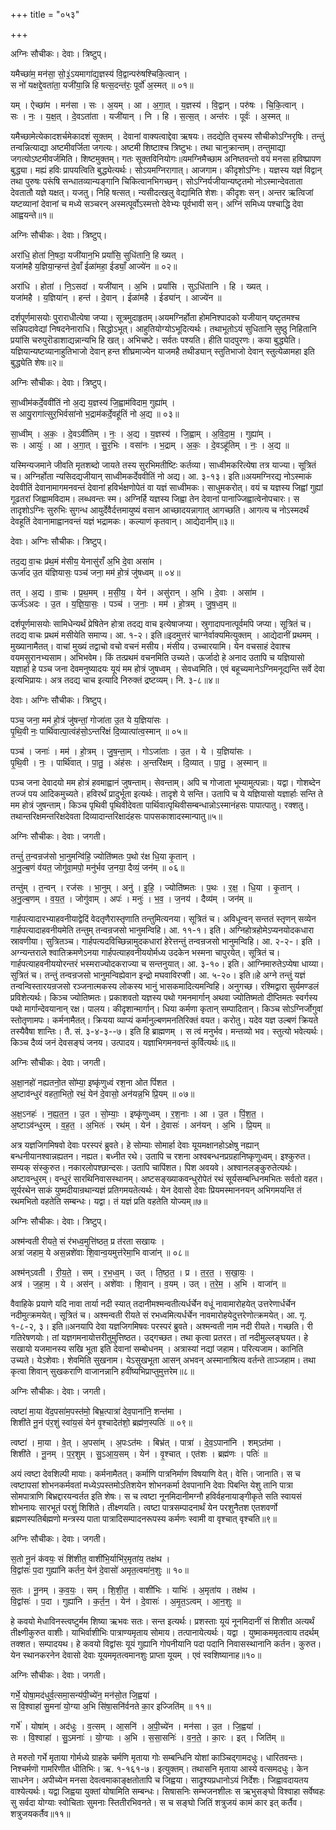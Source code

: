 +++
title = "०५३"

+++


अग्निः सौचीकः। देवाः। त्रिष्टुप्।

यमैच्छा॑म॒ मन॑सा॒ सो॒३॒॑ऽयमागा॑द्य॒ज्ञस्य॑ वि॒द्वान्परु॑षश्चिकि॒त्वान् ।  
स नो॑ यक्षद्दे॒वता॑ता॒ यजी॑या॒न्नि हि षत्स॒दन्त॑रः॒ पूर्वो॑ अ॒स्मत् ॥ ०१॥

यम् । ऐच्छा॑म । मन॑सा । सः । अ॒यम् । आ । अ॒गा॒त् । य॒ज्ञस्य॑ । वि॒द्वान् । परु॑षः । चि॒कि॒त्वान् ।  
सः । नः॒ । य॒क्ष॒त् । दे॒वऽता॑ता । यजी॑यान् । नि । हि । स॒त्स॒त् । अन्त॑रः । पूर्वः॑ । अ॒स्मत् ॥

यमैच्छामेत्येकादशर्चमेकादशं सूक्तम् । देवानां वाक्यत्वाद्देवा ऋषयः। तदद्येति तृचस्य सौचीकोऽग्निरृषिः। तन्तुं तन्वन्नित्याद्या अष्टमीवर्जिता जगत्यः। अष्टमी शिष्टाश्च त्रिष्टुभः। तथा चानुक्रान्तम्। तन्तुमाद्या जगत्योऽष्टमीवर्जमिति। शिष्टमुक्तम्। गतः सूक्तविनियोगः॥यमग्निमैच्छाम अनिष्तवन्तो वयं मनसा हविष्प्रापण बुद्ध्या। मह्यं हविः प्रापयत्विति बुद्ध्येत्यर्थः। सोऽयमग्निरागात्। आजगाम। कीदृशोऽग्निः। यज्ञस्य यज्ञं विद्वान् तथा पुरुषः परूंषि सन्धातव्यान्यङ्गानि चिकित्वानभिगच्छन्। सोऽग्निर्यजीयान्यष्टृतमो नोऽस्मान्देवताता देवतातौ यज्ञे यक्षत्। यजतु। निहि षत्सत्। न्यसीदत्खलु वेद्यामिति शेशः। कीदृशः सन्। अन्तर ऋत्विजां यष्टव्यानां देवानां च मध्ये सञ्चरन् अस्मत्पूर्वोऽस्मत्तो देवेभ्यः पूर्वभावी सन्। अग्निं समिध्य पश्चाद्धि देवा आह्वयन्ते॥१॥

अग्निः सौचीकः। देवाः। त्रिष्टुप्।

अरा॑धि॒ होता॑ नि॒षदा॒ यजी॑यान॒भि प्रयां॑सि॒ सुधि॑तानि॒ हि ख्यत् ।  
यजा॑महै य॒ज्ञिया॒न्हन्त॑ दे॒वाँ ईळा॑महा॒ ईड्याँ॒ आज्ये॑न ॥ ०२॥

अरा॑धि । होता॑ । नि॒ऽसदा॑ । यजी॑यान् । अ॒भि । प्रयां॑सि । सुऽधि॑तानि । हि । ख्यत् ।  
यजा॑महै । य॒ज्ञिया॑न् । हन्त॑ । दे॒वान् । ईळा॑महै । ईड्या॑न् । आज्ये॑न ॥

दर्शपूर्णमासयोः पुराराधीत्येषा जप्या। सूत्रमुदाहृतम्।अयमग्निर्होता होमनिश्पादको यजीयान् यष्टृतमश्च सन्निपदावेद्यां निषदनेनाराधि। सिद्धोऽभूत्। आहुतियोग्योऽभूदित्यर्थः। तथाभूतोऽयं सुधितानि सुष्ठु निहितानि प्रयांसि चरुपुरॊडाशाद्यन्नान्यभि हि खत्। अभिचष्टे। सर्वतः पश्यति। हीति पादपुरणः। कया बुद्ध्येति। यज्ञियान्यष्टव्यानाहुतिभाजो देवान् हन्त शीघ्रमाज्येन याजमहै तथीड्यान् स्तुतिभाजो देवान् स्तुत्येळामहा इति बुद्ध्येति शेषः॥२॥

अग्निः सौचीकः। देवाः। त्रिष्टुप्।

सा॒ध्वीम॑कर्दे॒ववी॑तिं नो अ॒द्य य॒ज्ञस्य॑ जि॒ह्वाम॑विदाम॒ गुह्या॑म् ।  
स आयु॒रागा॑त्सुर॒भिर्वसा॑नो भ॒द्राम॑कर्दे॒वहू॑तिं नो अ॒द्य ॥ ०३॥

सा॒ध्वीम् । अ॒कः॒ । दे॒वऽवी॑तिम् । नः॒ । अ॒द्य । य॒ज्ञस्य॑ । जि॒ह्वाम् । अ॒वि॒दा॒म॒ । गुह्या॑म् ।  
सः । आयुः॑ । आ । अ॒गा॒त् । सु॒र॒भिः । वसा॑नः । भ॒द्राम् । अ॒कः॒ । दे॒वऽहू॑तिम् । नः॒ । अ॒द्य ॥

यस्मिन्यजमाने जीवति मृतशब्दो जायते तस्य सुरभिमतीष्टिः कर्तव्या। साध्वीमकरित्येषा तत्र याज्या। सूत्रितं च। अग्निर्होता न्यसिदद्यजीयान् साध्वीमकर्देववीतिं नो अद्य। आ. ३-१३। इति॥अयमग्निरद्य नोऽस्माकं देववीतिं देवानामागमनवन्तं देवानां हविर्भक्षणोपेतं वा यज्ञं साध्वीमकः। साधुमकरोत्। वयं च यज्ञस्य जिह्वां गुह्यां गूढतरां जिह्वामविदाम। लब्धवन्तः स्म। अग्निर्हि यज्ञस्य जिह्वा तेन देवानां पानाज्जिह्वात्वेनोपचारः। स तादृशोऽग्निः सुरुभिः सुगन्ध आयुर्देवैर्दत्तमायुष्यं वसान आच्छादयन्नागात् आगच्छति। आगत्य च नोऽस्मदर्थं देवहूतिं देवानामाह्वानवन्तं यज्ञं भद्रामकः। कल्याणं कृतवान्। आद्येदानीम्॥३॥

देवाः। अग्निः सौचीकः। त्रिष्टुप्।

तद॒द्य वा॒चः प्र॑थ॒मं म॑सीय॒ येनासु॑राँ अ॒भि दे॒वा असा॑म ।  
ऊर्जा॑द उ॒त य॑ज्ञियासः॒ पञ्च॑ जना॒ मम॑ हो॒त्रं जु॑षध्वम् ॥ ०४॥

तत् । अ॒द्य । वा॒चः । प्र॒थ॒मम् । म॒सी॒य॒ । येन॑ । असु॑रान् । अ॒भि । दे॒वाः । असा॑म ।  
ऊर्ज॑ऽअदः । उ॒त । य॒ज्ञि॒या॒सः॒ । पञ्च॑ । ज॒नाः॒ । मम॑ । हो॒त्रम् । जु॒ष॒ध्व॒म् ॥

दर्शपूर्णमासयोः सामिधेन्यर्थं प्रेषितेन होत्रा तदद्य वाच इत्येषाजप्या। स्रुगादापनात्पूर्वमपि जप्या। सूत्रितं च। तदद्य वाचः प्रथमं मसीयेति समाप्य। आ. १-२। इति॥इदमुत्तरं चाग्नेर्वाक्यमित्युक्तम् । आद्येदानीं प्रथमम् । मुख्यानामैतत्। वाचां मुख्यं तद्वाचो वचो वचनं मसीय। मंसीय। उच्चारयामि। येन वचसाहं देवाश्च वयमसुरानभ्यसाम। अभिभवेम। किं तत्प्रथमं वचनमिति उच्यते। ऊर्जादो हे अनाद उतापि च यज्ञियासो यज्ञार्हा हे पञ्च जना देवमनुष्यादयः यूयं मम होत्रं जुषध्वम् । सेवध्वमिति। एवं बहूच्यमानेऽग्निमनूद्यन्ति सर्वे देवा इत्यभिप्रायः। अत्र तदद्य चाच इत्यादि निरुक्तं द्रष्टव्यम्। नि. ३-८॥४॥

देवाः। अग्निः सौचीकः। त्रिष्टुप्।

पञ्च॒ जना॒ मम॑ हो॒त्रं जु॑षन्तां॒ गोजा॑ता उ॒त ये य॒ज्ञिया॑सः ।  
पृ॒थि॒वी नः॒ पार्थि॑वात्पा॒त्वंह॑सो॒ऽन्तरि॑क्षं दि॒व्यात्पा॑त्व॒स्मान् ॥ ०५॥

पञ्च॑ । जनाः॑ । मम॑ । हो॒त्रम् । जु॒ष॒न्ता॒म् । गोऽजा॑ताः । उ॒त । ये । य॒ज्ञिया॑सः ।  
पृ॒थि॒वी । नः॒ । पार्थि॑वात् । पा॒तु॒ । अंह॑सः । अ॒न्तरि॑क्षम् । दि॒व्यात् । पा॒तु॒ । अ॒स्मान् ॥

पञ्च जना देवादयो मम होत्रं हवमाह्वानं जुषन्ताम्। सेवन्ताम्। अपि च गोजाता भूम्यामुत्पन्नाः। यद्वा। गोशब्देन तज्जं पय आदिकमुच्यते। हविरर्थं प्रादुर्भूता इत्यर्थः। तादृशे ये सन्ति। उतापि च ये यज्ञियासो यज्ञार्हाः सन्ति ते मम होत्रं जुषन्ताम्। किञ्च पृथिवी पृथिवीदेवता पार्थिवात्पृथिवीसम्बन्धान्नोऽस्मानंहसः पापात्पातु। रक्शतु। तथान्तरिक्षमन्तरिक्षदेवता दिव्यादान्तरिक्षादंहसः पापसकाशादस्मान्पातु॥५॥

अग्निः सौचीकः। देवाः। जगती।

तन्तुं॑ त॒न्वन्रज॑सो भा॒नुमन्वि॑हि॒ ज्योति॑ष्मतः प॒थो र॑क्ष धि॒या कृ॒तान् ।  
अ॒नु॒ल्ब॒णं व॑यत॒ जोगु॑वा॒मपो॒ मनु॑र्भव ज॒नया॒ दैव्यं॒ जन॑म् ॥ ०६॥

तन्तु॑म् । त॒न्वन् । रज॑सः । भा॒नुम् । अनु॑ । इ॒हि॒ । ज्योति॑ष्मतः । प॒थः । र॒क्ष॒ । धि॒या । कृ॒तान् ।  
अ॒नु॒ल्ब॒णम् । व॒य॒त॒ । जोगु॑वाम् । अपः॑ । मनुः॑ । भ॒व॒ । ज॒नय॑ । दैव्य॑म् । जन॑म् ॥

गार्हपत्यादारभ्याहवनीयाद्वेदिं वेदतृणैरास्तृणाति तन्तुमित्यनया। सूत्रितं च। अविधून्वन् सन्ततं स्तृणन् सव्येन गार्हपत्यादाहवनीयमेति तन्तुम् तन्वन्रजसो भानुमन्विहि। आ. ११-१। इति। अग्निहोत्रहोमेऽप्यनयोदकधारा स्रावणीया। सुत्रितञ्च। गार्हपत्यदविच्छिन्नामुदकधारां हेरेत्तन्तुं तन्वन्रजसो भानुमन्विहि। आ. २-२-। इति । अग्न्यन्तराले श्वातिक्रमणेऽनया गार्हपत्याहवनीययोर्मध्य उदकेन भस्मना चापुरयेत्। सूत्रितं च। गार्हपत्याहवनीययोरन्तरं भस्मराज्योदकराज्या च सन्तनुयात्। आ. ३-१०। इति। आग्निमारुतेऽप्येषा धाय्या। सुत्रितं च। तन्तुं तन्वन्रजसो भानुमन्विह्येवान इन्द्रो मघवाविरप्शी। आ. ५-२०। इति॥हे अग्ने तन्तुं यज्ञं तन्वन्विस्तारयन्रजसो रञ्जनात्मकस्य लोकस्य भानुं भासकमादित्यमन्विहि। अनुगच्छ। रश्मिद्वारा सुर्यमण्डलं प्रविशेत्यर्थः। किञ्च ज्योतिष्मतः। प्रकाशवतो यज्ञस्य पथो गमनमार्गान् अथवा ज्योतिष्मतो दीप्तिमतः स्वर्गस्य पथो मार्गान्देवयानान् रक्ष। पालय। कीदृशान्मार्गान्। धिया कर्मणा कृतान् सम्पादितान्। किञ्च सोऽग्निर्जोगुवां स्तोतृणामपः। कर्मनामैतत्। क्रियया व्याप्यं कर्मानुल्बणमनतिरिक्तं वयत। करोतु। यदेव यज्ञ उल्बणं क्रियते तस्यैवैषा शान्तिः। तै. सं. ३-४-३--७। इति हि ब्राह्मणम् । स त्वं मनुर्भव। मन्तव्यो भव। स्तुत्यो भवेत्यर्थः। किञ्च दैव्यं जनं देवसङ्घं जनय। उत्पादय। यज्ञाभिगमनवन्तं कुर्वित्यर्थः॥६॥

अग्निः सौचीकः। देवाः। जगती।

अ॒क्षा॒नहो॑ नह्यतनो॒त सो॑म्या॒ इष्कृ॑णुध्वं रश॒ना ओत पिं॑शत ।  
अ॒ष्टाव॑न्धुरं वहता॒भितो॒ रथं॒ येन॑ दे॒वासो॒ अन॑यन्न॒भि प्रि॒यम् ॥ ०७॥

अ॒क्ष॒ऽनहः॑ । न॒ह्य॒त॒न॒ । उ॒त । सो॒म्याः॒ । इष्कृ॑णुध्वम् । र॒श॒नाः । आ । उ॒त । पिं॒श॒त॒ ।  
अ॒ष्टाऽव॑न्धुरम् । व॒ह॒त॒ । अ॒भितः॑ । रथ॑म् । येन॑ । दे॒वासः॑ । अन॑यन् । अ॒भि । प्रि॒यम् ॥

अत्र यज्ञजिगमिषवो देवाः परस्परं ब्रुवते। हे सोम्याः सोमार्हा देवाः यूयमक्षानहोऽक्षेषु नह्यान् बन्धनीयानश्वान्नह्यतन। नह्यत। बध्नीत रथे। उतापि च रशना अश्वबन्धनप्रग्रहानिष्कृणुध्वम्। इश्कुरुत। सम्यक् संस्कुरुत। नकारलोपश्छान्दसः। उतापि चापिंशत। पिश अवयवे। अश्वानलङ्कुरुतेत्यर्थः। अष्टावन्धुरम्। वन्धुरं सारथिनिवासस्थानम्। अष्टसङ्ख्याकवन्धुरोपेतं रथं सूर्यसम्बन्धिनमभितः सर्वतो वहत। सूर्यरथेन साकं युष्मदीयान्रथान्यज्ञं प्रतिगमयतेत्यर्थः। येन देवासो देवाः प्रियमस्माननयन् अभिगमयन्ति तं रथमभितो वहतेति सम्बन्धः। यद्वा। तं यज्ञं प्रति वहतेति योज्यम्॥७॥

अग्निः सौचीकः। देवाः। त्रिष्टुप्।

अश्म॑न्वती रीयते॒ सं र॑भध्व॒मुत्ति॑ष्ठत॒ प्र त॑रता सखायः ।  
अत्रा॑ जहाम॒ ये अस॒न्नशे॑वाः शि॒वान्व॒यमुत्त॑रेमा॒भि वाजा॑न् ॥ ०८॥

अश्म॑न्ऽवती । री॒य॒ते॒ । सम् । र॒भ॒ध्व॒म् । उत् । ति॒ष्ठ॒त॒ । प्र । त॒र॒त॒ । स॒खा॒यः॒ ।  
अत्र॑ । ज॒हा॒म॒ । ये । अस॑न् । अशे॑वाः । शि॒वान् । व॒यम् । उत् । त॒रे॒म॒ । अ॒भि । वाजा॑न् ॥

वैवाहिके प्रयाणे यदि नावा तार्या नदी स्यात् तदानीमश्मन्वतीत्यर्धर्चेन वधूं नावामारोहयेत् उत्तरेणार्धर्चेन नदीमुत्क्रमयेत्। सूत्रितं च। अश्मन्वती रीयते सं रभध्वमित्यर्धर्चेन नावमारोहयेदुत्तरेणोत्क्रमयेत्। आ. गृ. १-८-२, ३। इति॥अनयापि देवा यज्ञजिगमिषवः परस्परं ब्रुवते। अश्मन्वती नाम नदी रीयते। गच्छति। री गतिरेषणयोः। तां यज्ञगमनायोत्तरीतुमुत्तिष्ठत। उद्गच्छत। तथा कृत्वा प्रतरत। तां नदीमुल्लङ्घयत। हे सखायो यजमानस्य सखि भूता इति देवानां सम्बोधनम् । अत्रास्यां नद्यां जहाम। परित्यजाम। कानिति उच्यते। येऽशेवाः। शेवमिति सुखनाम। येऽसुखभूता आसन् अभवन् अस्मानाश्रित्य वर्तन्ते ताञ्जहाम। तथा कृत्वा शिवान् सुखकराणि वाजानन्नानि हवींष्यभिप्राप्तुमुत्तरेम॥८॥

अग्निः सौचीकः। देवाः। जगती।

त्वष्टा॑ मा॒या वे॑द॒पसा॑म॒पस्त॑मो॒ बिभ्र॒त्पात्रा॑ देव॒पाना॑नि॒ शन्त॑मा ।  
शिशी॑ते नू॒नं प॑र॒शुं स्वा॑य॒सं येन॑ वृ॒श्चादेत॑शो॒ ब्रह्म॑ण॒स्पतिः॑ ॥ ०९॥

त्वष्टा॑ । मा॒या । वे॒त् । अ॒पसा॑म् । अ॒पःऽत॑मः । बिभ्र॑त् । पात्रा॑ । दे॒व॒ऽपाना॑नि । शम्ऽत॑मा ।  
शिशी॑ते । नू॒नम् । प॒र॒शुम् । सु॒ऽआ॒य॒सम् । येन॑ । वृ॒श्चात् । एत॑शः । ब्रह्म॑णः । पतिः॑ ॥

अयं त्वष्टा देवशिल्पी मायाः। कर्मनामैतत्। कर्माणि पात्रनिर्माण विषयाणि वेत्। वेत्ति। जानाति। स च त्वष्टापसां शोभनकर्मवतां मध्येऽपस्तमोऽतिशयेन शोभनकर्मा देवपानानि देवाः पिबन्ति येशु तानि पात्रा सोमपात्राणि बिभ्रद्दारयन्वर्तत इति शेषः। स च त्वष्टा नूनमिदानीमग्नौ हविर्वहनायाङ्गीकृते सति स्वायसं शोभनायः सारभूतं परशुं शिशिते। तीक्ष्णयति। त्वष्टा पात्रसम्पादनार्थं येन परशुनैतश एतशवर्णो ब्रह्मणस्पतिर्बह्मणो मन्त्रस्य पाता पात्रादिसम्पादनरूपस्य कर्मणः स्वामी वा वृश्चात् वृश्चति॥९॥

अग्निः सौचीकः। देवाः। जगती।

स॒तो नू॒नं क॑वयः॒ सं शि॑शीत॒ वाशी॑भि॒र्याभि॑र॒मृता॑य॒ तक्ष॑थ ।  
वि॒द्वांसः॑ प॒दा गुह्या॑नि कर्तन॒ येन॑ दे॒वासो॑ अमृत॒त्वमा॑न॒शुः ॥ १०॥

स॒तः । नू॒नम् । क॒व॒यः॒ । सम् । शि॒शी॒त॒ । वाशी॑भिः । याभिः॑ । अ॒मृता॑य । तक्ष॑थ ।  
वि॒द्वांसः॑ । प॒दा । गुह्या॑नि । क॒र्त॒न॒ । येन॑ । दे॒वासः॑ । अ॒मृ॒त॒ऽत्वम् । आ॒न॒शुः ॥

हे कवयो मेधाविनस्त्वष्टुर्मम शिष्या ऋभवः सतः। सन्त इत्यर्थः। प्रशस्ताः यूयं नूनमिदानीं सं शिशीत अत्यर्थं तीक्ष्णीकुरुत वाशीः। याभिर्वाशीभिः पात्राण्यमृताय सोमाय। तत्पानायेत्यर्थः। यद्वा । युष्माकममृतत्वाय तदर्थम् तक्शत। सम्पादयथ। हे कवयो विद्वांसः यूयं गुह्यानि गोपनीयानि पदा पदानि निवासस्थानानि कर्तन। कुरुत। येन स्थानकरनेन देवासो देवाः यूयममृतत्वमानशुः प्राप्ता यूयम् । एवं स्वशिष्यानाह॥१०॥

अग्निः सौचीकः। देवाः। जगती।

गर्भे॒ योषा॒मद॑धुर्व॒त्समा॒सन्य॑पी॒च्ये॑न॒ मन॑सो॒त जि॒ह्वया॑ ।  
स वि॒श्वाहा॑ सु॒मना॑ यो॒ग्या अ॒भि सि॑षा॒सनि॑र्वनते का॒र इज्जिति॑म् ॥ ११॥

गर्भे॑ । योषा॑म् । अद॑धुः । व॒त्सम् । आ॒सनि॑ । अ॒पी॒च्ये॑न । मन॑सा । उ॒त । जि॒ह्वया॑ ।  
सः । वि॒श्वाहा॑ । सु॒ऽमनाः॑ । यो॒ग्याः । अ॒भि । स॒सा॒सनिः॑ । व॒न॒ते॒ । का॒रः । इत् । जिति॑म् ॥

ते मरुतो गर्भे मृताया गोर्मध्ये ग्राहके चर्मणि मृताया गोः सम्बन्धिनि योशां काञ्चिद्गामदधुः। धारितवन्तः। निश्चर्मणॊ गामरिणीत धीतिभिः। ऋ. १-१६१-७। इत्युक्तम्। तथासनि मृताया आस्ये वत्समदधुः। केन साधनेन। अपीच्येन मनसा देवत्वमाकाङ्क्षतोतापि च जिह्वया। साद्रुश्यप्रधानोऽयं निर्देशः। जिह्वावदायतय वाश्येत्यर्थः। यद्वा जिह्वया युक्तां योषामिति सम्बन्धः। सिषासनिः सम्भजनशीलः स ऋभुसङ्घो विश्वाहा सर्वेष्वहः सु सर्वदा योग्याः स्वोचिताः सुमनाः स्तितीरभिवनते। स च सङ्घो जितिं शत्रुजयं कामं कार इत् कर्तैव। शत्रुजयकर्तैव॥११॥